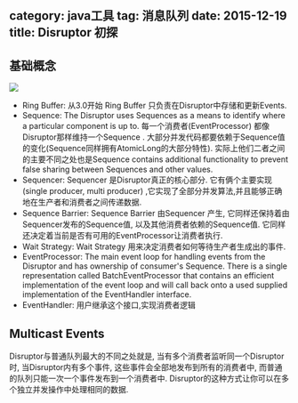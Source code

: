 category: java工具
tag: 消息队列
date: 2015-12-19
title: Disruptor 初探
---
## 基础概念
![](https://raw.githubusercontent.com/ming15/blog-website/images/disruptor/Models.png)

* Ring Buffer: 从3.0开始 Ring Buffer 只负责在Disruptor中存储和更新Events.
* Sequence: The Disruptor uses Sequences as a means to identify where a particular component is up to. 每一个消费者(EventProcessor) 都像Disruptor那样维持一个Sequence . 大部分并发代码都要依赖于Sequence值的变化(Sequence同样拥有AtomicLong的大部分特性). 实际上他们二者之间的主要不同之处也是Sequence contains additional functionality to prevent false sharing between Sequences and other values.
* Sequencer: Sequencer 是Disruptor真正的核心部分. 它有俩个主要实现(single producer, multi producer) ,它实现了全部分并发算法,并且能够正确地在生产者和消费者之间传递数据.
* Sequence Barrier: Sequence Barrier 由Sequencer 产生, 它同样还保持着由Sequencer发布的Sequence值, 以及其他消费者依赖的Sequence值. 它同样还决定着当前是否有可用的EventProcessor让消费者执行.
* Wait Strategy: Wait Strategy 用来决定消费者如何等待生产者生成出的事件.
* EventProcessor: The main event loop for handling events from the Disruptor and has ownership of consumer's Sequence. There is a single representation called BatchEventProcessor that contains an efficient implementation of the event loop and will call back onto a used supplied implementation of the EventHandler interface.
* EventHandler: 用户继承这个接口,实现消费者逻辑


## Multicast Events
Disruptor与普通队列最大的不同之处就是, 当有多个消费者监听同一个Disruptor时, 当Disruptor内有多个事件, 这些事件会全部地发布到所有的消费者中, 而普通的队列只能一次一个事件发布到一个消费者中. Disruptor的这种方式让你可以在多个独立并发操作中处理相同的数据.